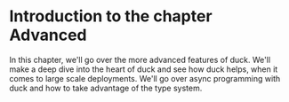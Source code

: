 # Introduction to the chapter Advanced
In this chapter, we'll go over the more advanced features of duck. We'll make a deep dive into the heart of duck and see how duck helps, when it comes to large scale deployments.
We'll go over async programming with duck and how to take advantage of the type system.
